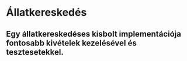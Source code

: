 # Állatkereskedés
## Egy állatkereskedéses kisbolt implementációja fontosabb kivételek kezelésével és tesztesetekkel.



